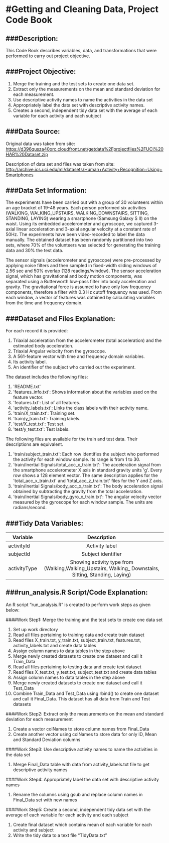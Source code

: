 #Getting and Cleaning Data, Project Code Book
=============================================

###Description:
--------------

This Code Book describes variables, data, and transformations that were performed to carry out project objective.

###Project Objective:
--------------------

1.	Merge the training and the test sets to create one data set.
2.	Extract only the measurements on the mean and standard deviation for each measurement. 
3.	Use descriptive activity names to name the activities in the data set
4.	Appropriately label the data set with descriptive activity names.
5.	Creates a second, independent tidy data set with the average of each variable for each activity and each subject

###Data Source:
--------------

Original data was taken from site: https://d396qusza40orc.cloudfront.net/getdata%2Fprojectfiles%2FUCI%20HAR%20Dataset.zip

Description of data set and files was taken from site:
http://archive.ics.uci.edu/ml/datasets/Human+Activity+Recognition+Using+Smartphones

###Data Set Information:
-----------------------

The experiments have been carried out with a group of 30 volunteers within an age bracket of 19-48 years. Each person performed six activities (WALKING, WALKING_UPSTAIRS, WALKING_DOWNSTAIRS, SITTING, STANDING, LAYING) wearing a smartphone (Samsung Galaxy S II) on the waist. Using its embedded accelerometer and gyroscope, we captured 3-axial linear acceleration and 3-axial angular velocity at a constant rate of 50Hz. The experiments have been video-recorded to label the data manually. The obtained dataset has been randomly partitioned into two sets, where 70% of the volunteers was selected for generating the training data and 30% the test data. 

The sensor signals (accelerometer and gyroscope) were pre-processed by applying noise filters and then sampled in fixed-width sliding windows of 2.56 sec and 50% overlap (128 readings/window). The sensor acceleration signal, which has gravitational and body motion components, was separated using a Butterworth low-pass filter into body acceleration and gravity. The gravitational force is assumed to have only low frequency components, therefore a filter with 0.3 Hz cutoff frequency was used. From each window, a vector of features was obtained by calculating variables from the time and frequency domain.

###Dataset and Files Explanation:
--------------------------------

For each record it is provided:

1. Triaxial acceleration from the accelerometer (total acceleration) and the estimated body acceleration.
2. Triaxial Angular velocity from the gyroscope. 
3. A 561-feature vector with time and frequency domain variables. 
4. Its activity label. 
5. An identifier of the subject who carried out the experiment.

The dataset includes the following files:

1. 'README.txt'
2. 'features_info.txt': Shows information about the variables used on the feature vector.
3. 'features.txt': List of all features.
4. 'activity_labels.txt': Links the class labels with their activity name.
5. 'train/X_train.txt': Training set.
6. 'train/y_train.txt': Training labels.
7. 'test/X_test.txt': Test set.
8. 'test/y_test.txt': Test labels.

The following files are available for the train and test data. Their descriptions are equivalent. 

1. 'train/subject_train.txt': Each row identifies the subject who performed the activity for each window sample. Its range is from 1 to 30. 
2. 'train/Inertial Signals/total_acc_x_train.txt': The acceleration signal from the smartphone accelerometer X axis in standard gravity units 'g'. Every row shows a 128 element vector. The same description applies for the 'total_acc_x_train.txt' and 'total_acc_z_train.txt' files for the Y and Z axis.
3. 'train/Inertial Signals/body_acc_x_train.txt': The body acceleration signal obtained by subtracting the gravity from the total acceleration. 
4. 'train/Inertial Signals/body_gyro_x_train.txt': The angular velocity vector measured by the gyroscope for each window sample. The units are radians/second. 

###Tidy Data Variables:
-----------------------

| Variable      | Description 					                                                        |
| ------------- |:-----------------------------------------------------------------------------------------------------:|
| activityId    | Activity label 				 							|
| subjectId     | Subject identifier				 							|
| activityType  | Showing activity type from (Walking,Walking_Upstairs, Walking_ Downstairs, Sitting, Standing, Laying) |


###run_analysis.R Script/Code Explanation:
-----------------------------------------

An R script “run_analysis.R” is created to perform work steps as given below:

####Work Step1: Merge the training and the test sets to create one data set

1.	Set up work directory
2.	Read all files pertaining to training data and create train dataset
  1. Read files X_train.txt, y_train.txt, subject_train.txt, features.txt, activity_labels.txt and create data tables
  2. Assign column names to data tables in the step above
  3. Merge newly created datasets to create one dataset and call it Train_Data
3.	Read all files pertaining to testing data and create test dataset
  1. Read files X_test.txt, y_test.txt, subject_test.txt and create data tables
  2. Assign column names to data tables in the step above
  3. Merge newly created datasets to create one dataset and call it Test_Data
4.	Combine Train_Data and Test_Data using rbind() to create one dataset and call it Final_Data. This dataset has all data from Train and Test datasets

####Work Step2: Extract only the measurements on the mean and standard deviation for each measurement

1.	Create a vector colNames to store column names from Final_Data 
2.	Create another vector using colNames to store data for only ID, Mean and Standard Deviation columns
	
####Work Step3: Use descriptive activity names to name the activities in the data set

1.	Merge Final_Data table with data from activity_labels.txt file to get descriptive activity names

####Work Step4: Appropriately label the data set with descriptive activity names

1.	Rename the columns using gsub and replace column names in Final_Data set with new names

####Work Step5: Create a second, independent tidy data set with the average of each variable for each activity and each subject

1.	Create final dataset which contains mean of each variable for each activity and subject
2.	Write the tidy data to a text file “TidyData.txt”

